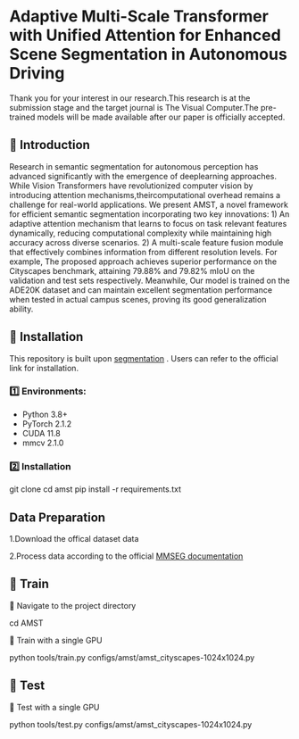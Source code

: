 # Adaptive Multi-Scale Transformer with Unified Attention for Enhanced Scene Segmentation in Autonomous Driving
Thank you for your interest in our research.This research is at the submission stage and the target journal is The Visual Computer.The pre-trained models will be made available after our paper is officially accepted.

## 📌 Introduction
Research in semantic segmentation for autonomous perception has advanced significantly with the emergence of deeplearning approaches. While Vision Transformers have revolutionized computer vision by introducing attention mechanisms,theircomputational overhead remains a challenge for real-world applications. We present AMST, a novel framework for efficient semantic segmentation incorporating two key innovations: 1) An adaptive attention mechanism that learns to focus on task relevant features dynamically, reducing computational complexity while maintaining high accuracy across diverse scenarios. 2) A multi-scale feature fusion module that effectively combines information from different resolution levels. For example, The proposed approach achieves superior performance on the Cityscapes benchmark, attaining 79.88% and 79.82% mIoU on the validation and test sets respectively. Meanwhile, Our model is trained on the ADE20K dataset and can maintain excellent segmentation performance when tested in actual campus scenes, proving its good generalization ability.
 
## 🚀 Installation
This repository is built upon [segmentation](https://github.com/open-mmlab/mmsegmentation) . Users can refer to the official link for installation. 

### 1️⃣ Environments:
- Python 3.8+
- PyTorch 2.1.2
- CUDA 11.8
- mmcv 2.1.0

### 2️⃣ Installation
git clone 
cd amst
pip install -r requirements.txt

##  Data Preparation
1.Download the offical dataset data

2.Process data according to the official [MMSEG documentation](https://mmsegmentation.readthedocs.io/zh-cn/latest/user_guides/2_dataset_prepare.html)

## 🚀 Train

🎯 Navigate to the project directory

cd AMST

🎯 Train with a single GPU

 python tools/train.py configs/amst/amst_cityscapes-1024x1024.py

## 🚀 Test

🎯 Test with a single GPU

 python tools/test.py configs/amst/amst_cityscapes-1024x1024.py

